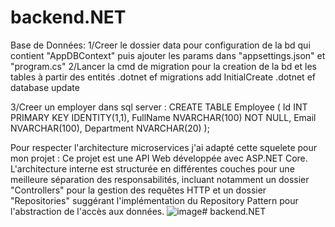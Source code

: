 # backend.NET
Base de Données:
1/Creer le dossier data pour  configuration de la bd qui contient "AppDBContext" puis ajouter les params dans "appsettings.json" et "program.cs"
2/Lancer la cmd de migration pour la creation de la bd et les tables à partir des entités
.dotnet ef migrations add InitialCreate
.dotnet ef database update

3/Creer un employer dans sql server :
CREATE TABLE Employee (
    Id INT PRIMARY KEY IDENTITY(1,1),
    FullName NVARCHAR(100) NOT NULL,
    Email NVARCHAR(100),
    Department NVARCHAR(20)
);

Pour respecter l'architecture microservices j'ai adapté cette squelete pour mon projet :
Ce projet est une API Web développée avec ASP.NET Core.
L'architecture interne est structurée en différentes couches pour une meilleure séparation des responsabilités,
incluant notamment un dossier "Controllers" pour la gestion des requêtes HTTP et un dossier "Repositories" suggérant l'implémentation du Repository Pattern pour l'abstraction de l'accès aux données.
![image](https://github.com/user-attachments/assets/3a25b9fc-1adb-4d6d-9a47-17ab43a8e320)# backend.NET







